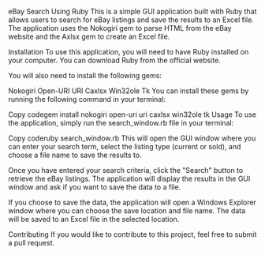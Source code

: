 eBay Search Using Ruby
This is a simple GUI application built with Ruby that allows users to search for eBay listings and save the results to an Excel file. The application uses the Nokogiri gem to parse HTML from the eBay website and the Axlsx gem to create an Excel file.

Installation
To use this application, you will need to have Ruby installed on your computer. You can download Ruby from the official website.

You will also need to install the following gems:

Nokogiri
Open-URI
URI
Caxlsx
Win32ole
Tk
You can install these gems by running the following command in your terminal:

Copy codegem install nokogiri open-uri uri caxlsx win32ole tk
Usage
To use the application, simply run the 
search_window.rb
 file in your terminal:

Copy coderuby search_window.rb
This will open the GUI window where you can enter your search term, select the listing type (current or sold), and choose a file name to save the results to.

Once you have entered your search criteria, click the "Search" button to retrieve the eBay listings. The application will display the results in the GUI window and ask if you want to save the data to a file.

If you choose to save the data, the application will open a Windows Explorer window where you can choose the save location and file name. The data will be saved to an Excel file in the selected location.

Contributing
If you would like to contribute to this project, feel free to submit a pull request.

